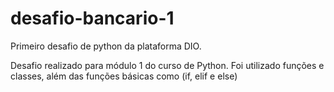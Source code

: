 # desafio-bancario-1
Primeiro desafio de python da plataforma DIO.

Desafio realizado para módulo 1 do curso de Python.
Foi utilizado funções e classes, além das funções básicas como (if, elif e else)
